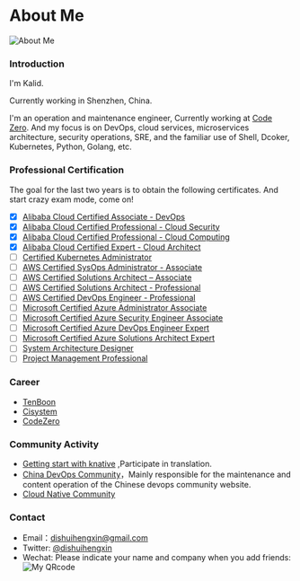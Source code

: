 # About Me


![](https://res.cloudinary.com/kalid/image/upload/blog/img/about.png "About Me")

### Introduction

I'm Kalid.

Currently working in Shenzhen, China. 

I'm an operation and maintenance engineer, Currently working at [Code Zero](http://www.code-zero.net?utm_source=dishuihengxin.com "Code Zero Limited"). And my focus is on DevOps, cloud services, microservices architecture, security operations, SRE, and the familiar use of Shell, Dcoker, Kubernetes, Python, Golang, etc. 

### Professional Certification

The goal for the last two years is to obtain the following certificates. And start crazy exam mode, come on!

- [x] [Alibaba Cloud Certified Associate - DevOps](https://edu.aliyun.com/certification/aca06?utm_source=dishuihengxin.com)
- [x] [Alibaba Cloud Certified Professional - Cloud Security](https://edu.aliyun.com/certification/acp03?utm_source=dishuihengxin.com)
- [x] [Alibaba Cloud Certified Professional - Cloud Computing](https://edu.aliyun.com/certification/acp01?utm_source=dishuihengxin.com)
- [x] [Alibaba Cloud Certified Expert - Cloud Architect](https://edu.aliyun.com/certification/ace01?utm_source=dishuihengxin.com)
- [ ] [Certified Kubernetes Administrator](https://www.cncf.io/certification/cka/?utm_source=dishuihengxin.com)
- [ ] [AWS Certified SysOps Administrator - Associate](https://aws.amazon.com/certification/certified-sysops-admin-associate/?utm_source=dishuihengxin.com)
- [ ] [AWS Certified Solutions Architect – Associate](https://aws.amazon.com/certification/certified-solutions-architect-associate/?utm_source=dishuihengxin.com)
- [ ] [AWS Certified Solutions Architect - Professional](https://aws.amazon.com/certification/certified-solutions-architect-professional/?utm_source=dishuihengxin.com)
- [ ] [AWS Certified DevOps Engineer - Professional](https://aws.amazon.com/certification/certified-devops-engineer-professional/?utm_source=dishuihengxin.com)
- [ ] [Microsoft Certified Azure Administrator Associate](https://docs.microsoft.com/zh-cn/learn/certifications/azure-administrator/?utm_source=dishuihengxin.com)
- [ ] [Microsoft Certified Azure Security Engineer Associate](https://docs.microsoft.com/en-us/learn/certifications/azure-security-engineer/?utm_source=dishuihengxin.com)
- [ ] [Microsoft Certified Azure DevOps Engineer Expert](https://docs.microsoft.com/zh-cn/learn/certifications/devops-engineer/?utm_source=dishuihengxin.com)
- [ ] [Microsoft Certified Azure Solutions Architect Expert](https://docs.microsoft.com/zh-cn/learn/certifications/azure-solutions-architect/?utm_source=dishuihengxin.com)
- [ ] [System Architecture Designer](https://www.ruankao.org.cn/platform/details?code=03_03?utm_source=dishuihengxin.com)
- [ ] [Project Management Professional](https://www.pmi.org/?utm_source=dishuihengxin.com)

### Career

  - [TenBoon](http://www.tenboon.com/?utm_source=dishuihengxin.com)
  - [Cisystem](https://www.cisystemsolutions.com/?utm_source=dishuihengxin.com)
  - [CodeZero](https://www.code-zero.net/?utm_source=dishuihengxin.com) 

### Community Activity

- [Getting start with knative](https://github.com/servicemesher/getting-started-with-knative) ,Participate in translation.
- [China DevOps Community](https://devopschina.org/?utm_source=dishuihengxin.com)，Mainly responsible for the maintenance and content operation of the Chinese devops community website.
- [Cloud Native Community](https://cloudnative.to/?utm_source=dishuihengxin.com)


### Contact

- Email：[dishuihengxin@gmail.com](mailto:dishuihengxin@gmail.com)
- Twitter: [@dishuihengxin](https://twitter.com/dishuihengxin)
- Wechat: Please indicate your name and company when you add friends:
![My QRcode](https://res.cloudinary.com/kalid/image/upload/c_scale,w_200/v1542471475/blog/img/weixin.jpg "Scan To Add Friends")
